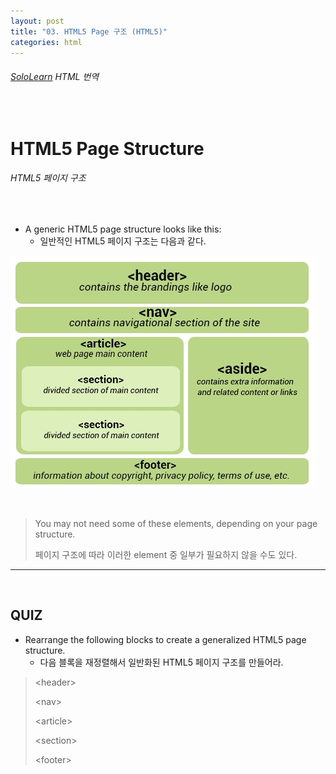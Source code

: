 ```yaml
---
layout: post
title: "03. HTML5 Page 구조 (HTML5)"
categories: html
---
```


###### [SoloLearn](https://www.sololearn.com/) HTML 번역

<br>

# HTML5 Page Structure

###### HTML5 페이지 구조

<br>

- A generic HTML5 page structure looks like this:
  - 일반적인 HTML5 페이지 구조는 다음과 같다.

![sololearn img](/assets/img/sololearn-html-html5-03-01.png)

<br>

> You may not need some of these elements, depending on your page structure.
>
> 페이지 구조에 따라 이러한 element 중 일부가 필요하지 않을 수도 있다.

------

<br>

## QUIZ

- Rearrange the following blocks to create a generalized HTML5 page structure.
  - 다음 블록을 재정렬해서 일반화된 HTML5 페이지 구조를 만들어라.

> \<header>
>
> \<nav>
>
> \<article>
>
> \<section>
>
> \<footer>

<br>